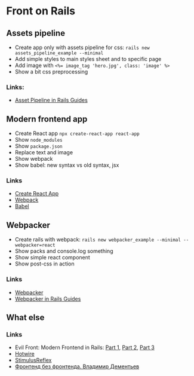 # Front on Rails

## Assets pipeline

- Create app only with assets pipeline for css: `rails new assets_pipeline_example --minimal`
- Add simple styles to main styles sheet and to specific page
- Add image with `<%= image_tag 'hero.jpg', class: 'image' %>`
- Show a bit css preprocessing

### Links:

- [Asset Pipeline in Rails Guides](https://guides.rubyonrails.org/asset_pipeline.html)

## Modern frontend app

- Create React app `npx create-react-app react-app`
- Show `node_modules`
- Show `package.json`
- Replace text and image
- Show webpack
- Show babel: new syntax vs old syntax, jsx

### Links

- [Create React App](https://create-react-app.dev)
- [Webpack](https://webpack.js.org)
- [Babel](https://babeljs.io)

## Webpacker

- Create rails with webpack: `rails new webpacker_example --minimal --webpacker=react`
- Show packs and console.log something
- Show simple react component
- Show post-css in action

### Links

- [Webpacker](https://github.com/rails/webpacker)
- [Webpacker in Rails Guides](https://edgeguides.rubyonrails.org/webpacker.html)

## What else

### Links

- Evil Front: Modern Frontend in Rails: [Part 1](https://evilmartians.com/chronicles/evil-front-part-1), [Part 2](https://evilmartians.com/chronicles/evil-front-part-2), [Part 3](https://evilmartians.com/chronicles/evil-front-part-3)
- [Hotwire](https://hotwire.dev)
- [StimulusReflex](https://docs.stimulusreflex.com)
- [Фронтенд без фронтенда. Владимир Дементьев](https://youtu.be/DBIAH1FVfO0)
